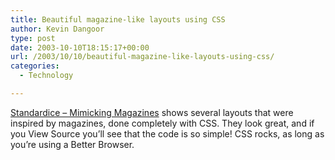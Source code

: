 ```yaml
---
title: Beautiful magazine-like layouts using CSS
author: Kevin Dangoor
type: post
date: 2003-10-10T18:15:17+00:00
url: /2003/10/10/beautiful-magazine-like-layouts-using-css/
categories:
  - Technology

---
```

[Standardice &#8211; Mimicking Magazines][1] shows several layouts that were inspired by magazines, done completely with CSS. They look great, and if you View Source you&#8217;ll see that the code is so simple! CSS rocks, as long as you&#8217;re using a Better Browser.

 [1]: http://standardice.com/experimental/magazines.html "Standardice - Mimicking Magazines"